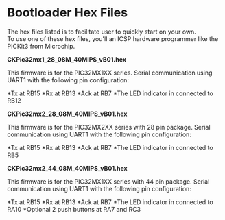 
Bootloader Hex Files
======================
The hex files listed is to facilitate user to quickly start on your own.  
To use one of these hex files, you'll an ICSP hardware programmer like the PICKit3 from Microchip.


**CKPic32mx1_28_08M_40MIPS_vB01.hex**

This firmware is for the PIC32MX1XX series.
Serial communication using UART1 with the following pin configuration:

*Tx at RB15
*Rx at RB13
*Ack at RB7
*The LED indicator in connected to RB12



**CKPic32mx2_28_08M_40MIPS_vB01.hex**

This firmware is for the PIC32MX2XX series with 28 pin package.
Serial communication using UART1 with the following pin configuration:

*Tx at RB15
*Rx at RB13
*Ack at RB7
*The LED indicator in connected to RB5



**CKPic32mx2_44_08M_40MIPS_vB01.hex**

This firmware is for the PIC32MX1XX series with 44 pin package.
Serial communication using UART1 with the following pin configuration:

*Tx at RB15
*Rx at RB13
*Ack at RB7
*The LED indicator in connected to RA10
*Optional 2 push buttons at RA7 and RC3



